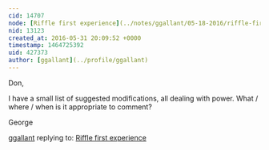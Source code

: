 ```yaml
---
cid: 14707
node: [Riffle first experience](../notes/ggallant/05-18-2016/riffle-first-experience)
nid: 13123
created_at: 2016-05-31 20:09:52 +0000
timestamp: 1464725392
uid: 427373
author: [ggallant](../profile/ggallant)
---
```


Don,

I have a small list of suggested modifications, all dealing with power. What / where / when is it appropriate to comment?

George

[ggallant](../profile/ggallant) replying to: [Riffle first experience](../notes/ggallant/05-18-2016/riffle-first-experience)

